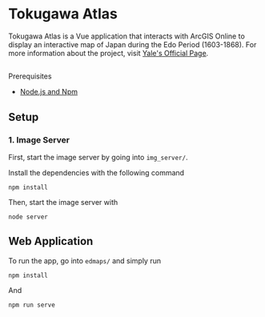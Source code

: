 # Tokugawa Atlas
Tokugawa Atlas is a Vue application that interacts with ArcGIS Online to display an interactive map of Japan during the Edo Period (1603-1868). 
For more information about the project, visit [Yale's Official Page](https://dtl.macmillan.yale.edu/digital-atlas-tokugawa-japan).
##
Prerequisites
- [Node.js and Npm](https://nodejs.org/en/)

## Setup

### 1. Image Server
First, start the image server by going into `img_server/`. 

Install the dependencies with the following command 
```
npm install
```

Then, start the image server with 
```
node server
```

## Web Application
To run the app, go into `edmaps/` and simply run
```
npm install
```

And 
```
npm run serve
```

